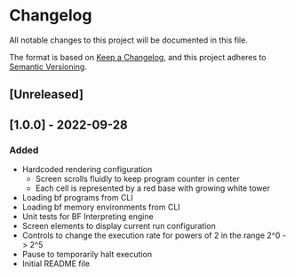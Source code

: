 # Changelog
All notable changes to this project will be documented in this file.

The format is based on [Keep a Changelog](https://keepachangelog.com/en/1.0.0/),
and this project adheres to [Semantic Versioning](https://semver.org/spec/v2.0.0.html).

## [Unreleased]

## [1.0.0] - 2022-09-28
### Added
- Hardcoded rendering configuration
    - Screen scrolls fluidly to keep program counter in center
    - Each cell is represented by a red base with growing white tower
- Loading bf programs from CLI
- Loading bf memory environments from CLI
- Unit tests for BF Interpreting engine
- Screen elements to display current run configuration
- Controls to change the execution rate for powers of 2 in the range 2^0 -> 2^5
- Pause to temporarily halt execution
- Initial README file

